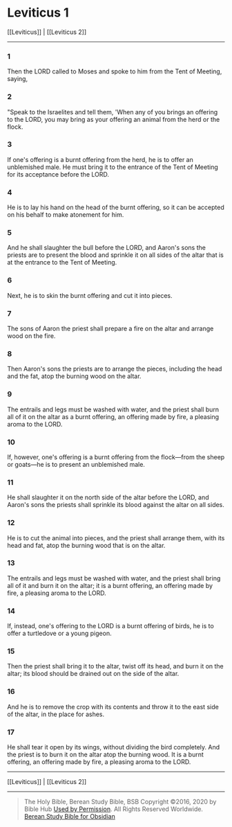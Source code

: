 # Leviticus 1

[[Leviticus]] | [[Leviticus 2]]

---

### 1
Then the LORD called to Moses and spoke to him from the Tent of Meeting, saying,

### 2
"Speak to the Israelites and tell them, 'When any of you brings an offering to the LORD, you may bring as your offering an animal from the herd or the flock.

### 3
If one's offering is a burnt offering from the herd, he is to offer an unblemished male. He must bring it to the entrance of the Tent of Meeting for its acceptance before the LORD.

### 4
He is to lay his hand on the head of the burnt offering, so it can be accepted on his behalf to make atonement for him.

### 5
And he shall slaughter the bull before the LORD, and Aaron's sons the priests are to present the blood and sprinkle it on all sides of the altar that is at the entrance to the Tent of Meeting.

### 6
Next, he is to skin the burnt offering and cut it into pieces.

### 7
The sons of Aaron the priest shall prepare a fire on the altar and arrange wood on the fire.

### 8
Then Aaron's sons the priests are to arrange the pieces, including the head and the fat, atop the burning wood on the altar.

### 9
The entrails and legs must be washed with water, and the priest shall burn all of it on the altar as a burnt offering, an offering made by fire, a pleasing aroma to the LORD.

### 10
If, however, one's offering is a burnt offering from the flock—from the sheep or goats—he is to present an unblemished male.

### 11
He shall slaughter it on the north side of the altar before the LORD, and Aaron's sons the priests shall sprinkle its blood against the altar on all sides.

### 12
He is to cut the animal into pieces, and the priest shall arrange them, with its head and fat, atop the burning wood that is on the altar.

### 13
The entrails and legs must be washed with water, and the priest shall bring all of it and burn it on the altar; it is a burnt offering, an offering made by fire, a pleasing aroma to the LORD.

### 14
If, instead, one's offering to the LORD is a burnt offering of birds, he is to offer a turtledove or a young pigeon.

### 15
Then the priest shall bring it to the altar, twist off its head, and burn it on the altar; its blood should be drained out on the side of the altar.

### 16
And he is to remove the crop with its contents and throw it to the east side of the altar, in the place for ashes.

### 17
He shall tear it open by its wings, without dividing the bird completely. And the priest is to burn it on the altar atop the burning wood. It is a burnt offering, an offering made by fire, a pleasing aroma to the LORD.

---

[[Leviticus]] | [[Leviticus 2]]

---

> The Holy Bible, Berean Study Bible, BSB
> Copyright &copy;2016, 2020 by Bible Hub
> [Used by Permission](https://berean.bible/terms.htm). All Rights Reserved Worldwide.
> [Berean Study Bible for Obsidian](https://github.com/gapmiss/berean-study-bible-for-obsidian)

